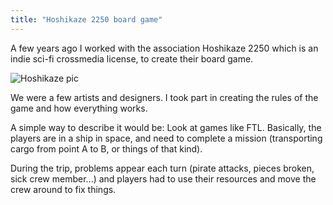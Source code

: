 ```yaml
---
title: "Hoshikaze 2250 board game"
---
```


A few years ago I worked with the association Hoshikaze 2250 which is an indie sci-fi crossmedia license, to create their board game.

![Hoshikaze pic]({{site.url}}{{site.baseurl}}/assets/img/2014/May/hoshikaze.jpg) 

We were a few artists and designers. I took part in creating the rules of the game and how everything works.

A simple way to describe it would be: Look at games like FTL. Basically, the players are in a ship in space, and need to complete a mission (transporting cargo from point A to B, or things of that kind).

During the trip, problems appear each turn (pirate attacks, pieces broken, sick crew member...) and players had to use their resources and move the crew around to fix things.